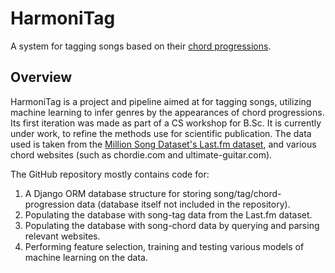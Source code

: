 HarmoniTag
======

A system for tagging songs based on their [chord progressions](http://en.wikipedia.org/wiki/Chord_progression).

Overview
--------

HarmoniTag is a project and pipeline aimed at for tagging songs, utilizing machine learning to infer genres by the appearances of chord progressions. Its first iteration was made as part of a CS workshop for B.Sc. It is currently under work, to refine the methods use for scientific publication.
The data used is taken from the [Million Song Dataset's Last.fm dataset](http://labrosa.ee.columbia.edu/millionsong/lastfm), and various chord websites (such as chordie.com and ultimate-guitar.com).

The GitHub repository mostly contains code for:
1. A Django ORM database structure for storing song/tag/chord-progression data (database itself not included in the repository).
2. Populating the database with song-tag data from the Last.fm dataset. 
3. Populating the database with song-chord data by querying and parsing relevant websites.
4. Performing feature selection, training and testing various models of machine learning on the data.
